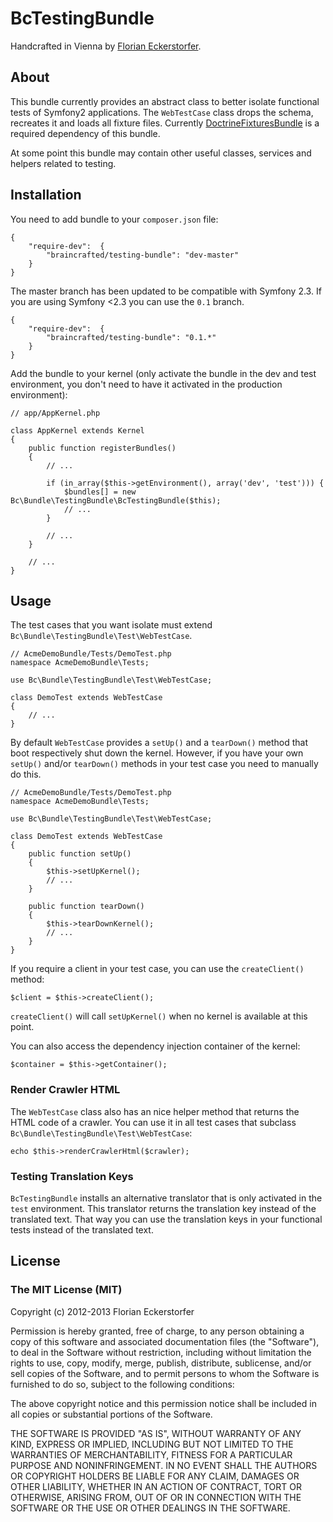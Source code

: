 BcTestingBundle
=========================

Handcrafted in Vienna by [Florian Eckerstorfer](http://braincrafted.com).


About
-----

This bundle currently provides an abstract class to better isolate functional tests of Symfony2 applications. The `WebTestCase` class drops the schema, recreates it and loads all fixture files. Currently [DoctrineFixturesBundle](https://github.com/doctrine/DoctrineFixturesBundle) is a required dependency of this bundle.

At some point this bundle may contain other useful classes, services and helpers related to testing.


Installation
------------

You need to add bundle to your `composer.json` file:

    {
        "require-dev":  {
            "braincrafted/testing-bundle": "dev-master"
        }
    }

The master branch has been updated to be compatible with Symfony 2.3. If you are using Symfony <2.3 you can use the `0.1` branch.

    {
        "require-dev":  {
            "braincrafted/testing-bundle": "0.1.*"
        }
    }

Add the bundle to your kernel (only activate the bundle in the dev and test environment, you don't need to have it activated in the production environment):

    // app/AppKernel.php

    class AppKernel extends Kernel
    {
        public function registerBundles()
        {
            // ...

            if (in_array($this->getEnvironment(), array('dev', 'test'))) {
                $bundles[] = new Bc\Bundle\TestingBundle\BcTestingBundle($this);
                // ...
            }

            // ...
        }

        // ...
    }


Usage
-----

The test cases that you want isolate must extend `Bc\Bundle\TestingBundle\Test\WebTestCase`.

    // AcmeDemoBundle/Tests/DemoTest.php
    namespace AcmeDemoBundle\Tests;

    use Bc\Bundle\TestingBundle\Test\WebTestCase;

    class DemoTest extends WebTestCase
    {
        // ...
    }

By default `WebTestCase` provides a `setUp()` and a `tearDown()` method that boot respectively shut down the kernel. However, if you have your own `setUp()` and/or `tearDown()` methods in your test case you need to manually do this.

    // AcmeDemoBundle/Tests/DemoTest.php
    namespace AcmeDemoBundle\Tests;

    use Bc\Bundle\TestingBundle\Test\WebTestCase;

    class DemoTest extends WebTestCase
    {
        public function setUp()
        {
            $this->setUpKernel();
            // ...
        }

        public function tearDown()
        {
            $this->tearDownKernel();
            // ...
        }
    }

If you require a client in your test case, you can use the `createClient()` method:

    $client = $this->createClient();

`createClient()` will call `setUpKernel()` when no kernel is available at this point.

You can also access the dependency injection container of the kernel:

    $container = $this->getContainer();


### Render Crawler HTML

The `WebTestCase` class also has an nice helper method that returns the HTML code of a crawler. You can use it in all test cases that subclass `Bc\Bundle\TestingBundle\Test\WebTestCase`:

    echo $this->renderCrawlerHtml($crawler);


### Testing Translation Keys

`BcTestingBundle` installs an alternative translator that is only activated in the `test` environment. This translator returns the translation key instead of the translated text. That way you can use the translation keys in your functional tests instead of the translated text.


License
-------

### The MIT License (MIT)

Copyright (c) 2012-2013 Florian Eckerstorfer

Permission is hereby granted, free of charge, to any person obtaining a copy of this software and associated documentation files (the "Software"), to deal in the Software without restriction, including without limitation the rights to use, copy, modify, merge, publish, distribute, sublicense, and/or sell copies of the Software, and to permit persons to whom the Software is furnished to do so, subject to the following conditions:

The above copyright notice and this permission notice shall be included in all copies or substantial portions of the Software.

THE SOFTWARE IS PROVIDED "AS IS", WITHOUT WARRANTY OF ANY KIND, EXPRESS OR IMPLIED, INCLUDING BUT NOT LIMITED TO THE WARRANTIES OF MERCHANTABILITY, FITNESS FOR A PARTICULAR PURPOSE AND NONINFRINGEMENT. IN NO EVENT SHALL THE AUTHORS OR COPYRIGHT HOLDERS BE LIABLE FOR ANY CLAIM, DAMAGES OR OTHER LIABILITY, WHETHER IN AN ACTION OF CONTRACT, TORT OR OTHERWISE, ARISING FROM, OUT OF OR IN CONNECTION WITH THE SOFTWARE OR THE USE OR OTHER DEALINGS IN THE SOFTWARE.
